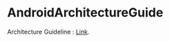 # AndroidArchitectureGuide
Architecture Guideline : [Link](https://miro.com/app/board/uXjVMmuRGFc=/?share_link_id=614519646990).
